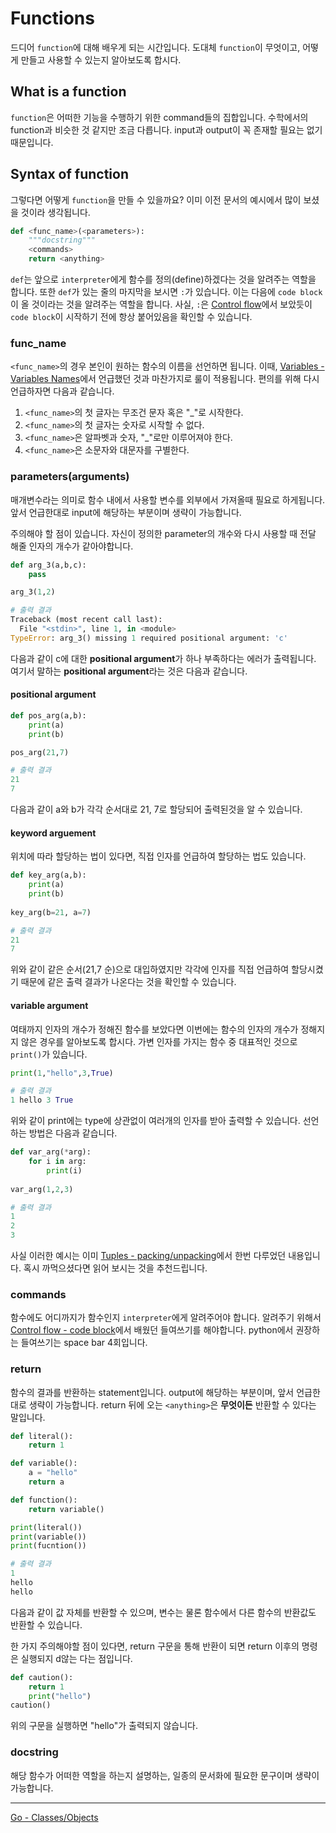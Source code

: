 # Functions

드디어 `function`에 대해 배우게 되는 시간입니다. 도대체 `function`이 무엇이고, 어떻게 만들고 사용할 수 있는지 알아보도록 합시다.

## What is a function

`function`은 어떠한 기능을 수행하기 위한 command들의 집합입니다. 수학에서의 function과 비슷한 것 같지만 조금 다릅니다. input과 output이 꼭 존재할 필요는 없기 때문입니다. 

## Syntax of function

그렇다면 어떻게 `function`을 만들 수 있을까요? 이미 이전 문서의 예시에서 많이 보셨을 것이라 생각됩니다.

```python
def <func_name>(<parameters>):
    """docstring"""
    <commands>
    return <anything>
```

`def`는 앞으로  `interpreter`에게 함수를 정의(define)하겠다는 것을 알려주는 역할을 합니다. 또한 `def`가 있는 줄의 마지막을 보시면 `:`가 있습니다. 이는 다음에 `code block`이 올 것이라는 것을 알려주는 역할을 합니다. 사실, `:`은 [Control flow](./Control-flow.md)에서 보았듯이 `code block`이 시작하기 전에 항상 붙어있음을 확인할 수 있습니다.

### func_name

`<func_name>`의 경우 본인이 원하는 함수의 이름을 선언하면 됩니다. 이때, [Variables - Variables Names](./Variable.md#Variables-Names)에서 언급했던 것과 마찬가지로 룰이 적용됩니다. 편의를 위해 다시 언급하자면 다음과 같습니다.

1. `<func_name>`의 첫 글자는 무조건 문자 혹은 "_"로 시작한다.
2. `<func_name>`의 첫 글자는 숫자로 시작할 수 없다.
3. `<func_name>`은 알파벳과 숫자, "_"로만 이루어져야 한다.
4. `<func_name>`은 소문자와 대문자를 구별한다.

### parameters(arguments)

매개변수라는 의미로 함수 내에서 사용할 변수를 외부에서 가져올때 필요로 하게됩니다. 앞서 언급한대로 input에 해당하는 부분이며 생략이 가능합니다.

주의해야 할 점이 있습니다.  자신이 정의한 parameter의 개수와 다시 사용할 때 전달 해줄 인자의 개수가 같아야합니다.

```python
def arg_3(a,b,c):
    pass

arg_3(1,2)
```

```python
# 출력 결과
Traceback (most recent call last):
  File "<stdin>", line 1, in <module>
TypeError: arg_3() missing 1 required positional argument: 'c'
```

다음과 같이 c에 대한 **positional argument**가 하나 부족하다는 에러가 출력됩니다. 여기서 말하는 **positional argument**라는 것은 다음과 같습니다.

#### positional argument

```python
def pos_arg(a,b):
    print(a)
    print(b)

pos_arg(21,7)
```

```python
# 출력 결과
21
7
```

다음과 같이 a와 b가 각각 순서대로 21, 7로 할당되어 출력된것을 알 수 있습니다.

#### keyword arguement

위치에 따라 할당하는 법이 있다면, 직접 인자를 언급하여 할당하는 법도 있습니다.

```python
def key_arg(a,b):
    print(a)
    print(b)
    
key_arg(b=21, a=7)
```

```python
# 출력 결과
21
7
```

위와 같이 같은 순서(21,7 순)으로 대입하였지만 각각에 인자를 직접 언급하여 할당시켰기 때문에 같은 출력 결과가 나온다는 것을 확인할 수 있습니다.

#### variable argument

여태까지 인자의 개수가 정해진 함수를 보았다면 이번에는 함수의 인자의 개수가 정해지지 않은 경우를 알아보도록 합시다. 가변 인자를 가지는 함수 중 대표적인 것으로 `print()`가 있습니다.

```python
print(1,"hello",3,True)
```

```python
# 출력 결과
1 hello 3 True
```

위와 같이 print에는 type에 상관없이 여러개의 인자를 받아 출력할 수 있습니다. 선언하는 방법은 다음과 같습니다.

```python
def var_arg(*arg):
    for i in arg:
        print(i)
        
var_arg(1,2,3)
```

```python
# 출력 결과
1
2
3
```

사실 이러한 예시는 이미 [Tuples - packing/unpacking](./Tuples.md#packing/unpacking)에서 한번 다루었던 내용입니다. 혹시 까먹으셨다면 읽어 보시는 것을 추천드립니다.

### commands

함수에도 어디까지가 함수인지 `interpreter`에게 알려주어야 합니다. 알려주기 위해서 [Control flow - code block](./Control-flow.md#code-block)에서 배웠던 들여쓰기를 해야합니다. python에서 권장하는 들여쓰기는 space bar 4회입니다.

### return

함수의 결과를 반환하는 statement입니다. output에 해당하는 부분이며, 앞서 언급한대로 생략이 가능합니다. return 뒤에 오는 `<anything>`은 **무엇이든** 반환할 수 있다는  말입니다.

```python
def literal():
    return 1 

def variable():
    a = "hello"
    return a

def function():
    return variable()

print(literal())
print(variable())
print(fucntion())
```

```python
# 출력 결과
1
hello
hello
```

다음과 같이 값 자체를 반환할 수 있으며, 변수는 물론 함수에서 다른 함수의 반환값도 반환할 수 있습니다.

한 가지 주의해야할 점이 있다면, return 구문을 통해 반환이 되면 return 이후의 명령은 실행되지 d않는 다는 점입니다.

```python
def caution():
    return 1
    print("hello")
caution()
```

위의 구문을 실행하면 "hello"가 출력되지 않습니다.

### docstring

해당 함수가 어떠한 역할을 하는지 설명하는, 일종의 문서화에 필요한 문구이며 생략이 가능합니다.

---

[Go - Classes/Objects](./Class\/Objects.md)

